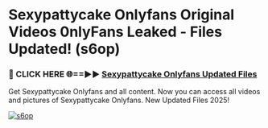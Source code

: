 # Sexypattycake Onlyfans Original Videos 0nlyFans Leaked - Files Updated! (s6op)

<h3>🔴 CLICK HERE 🌐==►► <a href="https://tinyurl.com/ehrbuxhb" rel="nofollow">Sexypattycake Onlyfans Updated Files</a></h3>

Get Sexypattycake Onlyfans and all content. Now you can access all videos and pictures of Sexypattycake Onlyfans. New Updated Files 2025!

[![s6op](https://i.imgur.com/lVYEuWS.gif)](https://tinyurl.com/ehrbuxhb)
